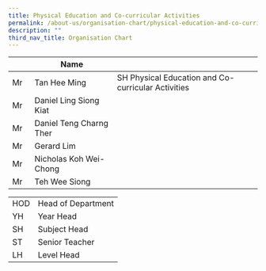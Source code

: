 ```yaml
---
title: Physical Education and Co-curricular Activities
permalink: /about-us/organisation-chart/physical-education-and-co-curricular-activities/
description: ""
third_nav_title: Organisation Chart
---
```

| | Name |  |
| --- | --- | --- |
| Mr | Tan Hee Ming | SH Physical Education and Co-curricular Activities
| Mr   | Daniel Ling Siong Kiat | |
| Mr  | Daniel Teng Charng Ther |   |
| Mr  | Gerard Lim  |   |
| Mr  | Nicholas Koh Wei-Chong  |   |
| Mr  | Teh Wee Siong |   |

| | |
|---|---|
| HOD | Head of Department |
|  YH | Year Head  |
|  SH | Subject Head  |
|  ST | Senior Teacher  |
|  LH | Level Head  |